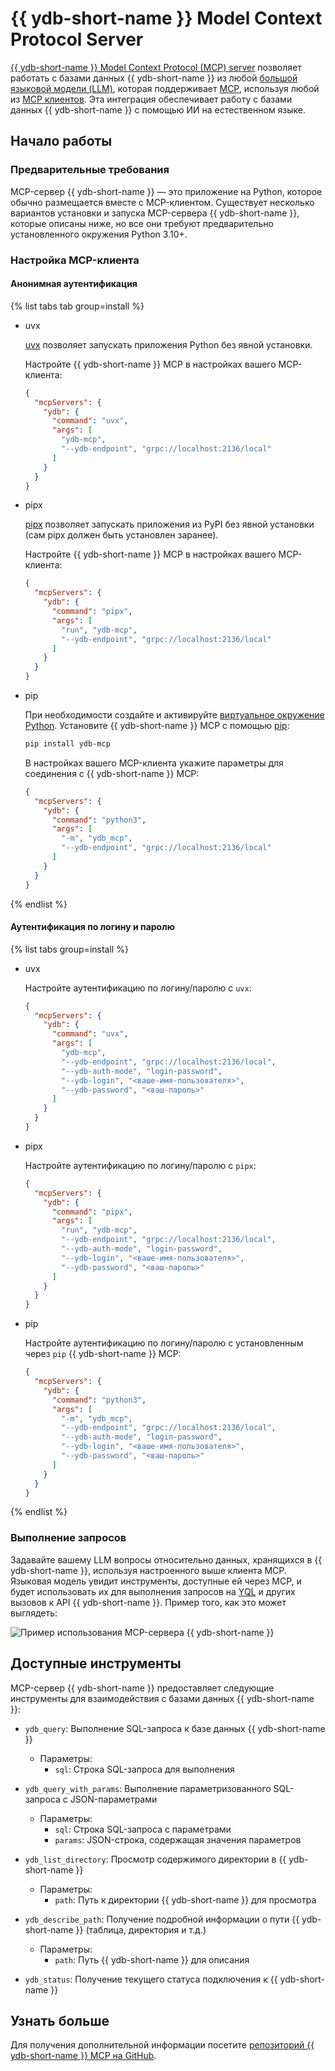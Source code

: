 # {{ ydb-short-name }} Model Context Protocol Server

[{{ ydb-short-name }} Model Context Protocol (MCP) server](https://github.com/ydb-platform/ydb-mcp) позволяет работать с базами данных {{ ydb-short-name }} из любой [большой языковой модели (LLM)](https://ru.wikipedia.org/wiki/Большая_языковая_модель), которая поддерживает [MCP](https://github.com/modelcontextprotocol/servers), используя любой из [MCP клиентов](https://modelcontextprotocol.io/clients). Эта интеграция обеспечивает работу с базами данных {{ ydb-short-name }} с помощью ИИ на естественном языке.

## Начало работы

### Предварительные требования

MCP-сервер {{ ydb-short-name }} — это приложение на Python, которое обычно размещается вместе с MCP-клиентом. Существует несколько вариантов установки и запуска MCP-сервера {{ ydb-short-name }}, которые описаны ниже, но все они требуют предварительно установленного окружения Python 3.10+.

### Настройка MCP-клиента

#### Анонимная аутентификация

{% list tabs tab group=install %}

- uvx

  [uvx](https://docs.astral.sh/uv/guides/tools/) позволяет запускать приложения Python без явной установки.

  Настройте {{ ydb-short-name }} MCP в настройках вашего MCP-клиента:

  ```json
  {
    "mcpServers": {
      "ydb": {
        "command": "uvx",
        "args": [
          "ydb-mcp",
          "--ydb-endpoint", "grpc://localhost:2136/local"
        ]
      }
    }
  }
  ```

- pipx

  [pipx](https://pipx.pypa.io/stable/installation/) позволяет запускать приложения из PyPI без явной установки (сам pipx должен быть установлен заранее).

  Настройте {{ ydb-short-name }} MCP в настройках вашего MCP-клиента:

  ```json
  {
    "mcpServers": {
      "ydb": {
        "command": "pipx",
        "args": [
          "run", "ydb-mcp",
          "--ydb-endpoint", "grpc://localhost:2136/local"
        ]
      }
    }
  }
  ```

- pip

  При необходимости создайте и активируйте [виртуальное окружение Python](https://docs.python.org/3/library/venv.html). Установите {{ ydb-short-name }} MCP с помощью [pip](https://pypi.org/project/pip/):

  ```bash
  pip install ydb-mcp
  ```

  В настройках вашего MCP-клиента укажите параметры для соединения с {{ ydb-short-name }} MCP:

  ```json
  {
    "mcpServers": {
      "ydb": {
        "command": "python3",
        "args": [
          "-m", "ydb_mcp",
          "--ydb-endpoint", "grpc://localhost:2136/local"
        ]
      }
    }
  }
  ```

{% endlist %}

#### Аутентификация по логину и паролю

{% list tabs group=install %}

- uvx

  Настройте аутентификацию по логину/паролю с `uvx`:

  ```json
  {
    "mcpServers": {
      "ydb": {
        "command": "uvx",
        "args": [
          "ydb-mcp",
          "--ydb-endpoint", "grpc://localhost:2136/local",
          "--ydb-auth-mode", "login-password",
          "--ydb-login", "<ваше-имя-пользователя>",
          "--ydb-password", "<ваш-пароль>"
        ]
      }
    }
  }
  ```

- pipx

  Настройте аутентификацию по логину/паролю с `pipx`:

  ```json
  {
    "mcpServers": {
      "ydb": {
        "command": "pipx",
        "args": [
          "run", "ydb-mcp",
          "--ydb-endpoint", "grpc://localhost:2136/local",
          "--ydb-auth-mode", "login-password",
          "--ydb-login", "<ваше-имя-пользователя>",
          "--ydb-password", "<ваш-пароль>"
        ]
      }
    }
  }
  ```

- pip

  Настройте аутентификацию по логину/паролю с установленным через `pip` {{ ydb-short-name }} MCP:

  ```json
  {
    "mcpServers": {
      "ydb": {
        "command": "python3",
        "args": [
          "-m", "ydb_mcp",
          "--ydb-endpoint", "grpc://localhost:2136/local",
          "--ydb-auth-mode", "login-password",
          "--ydb-login", "<ваше-имя-пользователя>",
          "--ydb-password", "<ваш-пароль>"
        ]
      }
    }
  }
  ```

{% endlist %}

### Выполнение запросов

Задавайте вашему LLM вопросы относительно данных, хранящихся в {{ ydb-short-name }}, используя настроенного выше клиента MCP. Языковая модель увидит инструменты, доступные ей через MCP, и будет использовать их для выполнения запросов на [YQL](../../../yql/reference/index.md) и других вызовов к API {{ ydb-short-name }}. Пример того, как это может выглядеть:

![Пример использования MCP-сервера {{ ydb-short-name }}](_assets/example-usage.png)

## Доступные инструменты

MCP-сервер {{ ydb-short-name }} предоставляет следующие инструменты для взаимодействия с базами данных {{ ydb-short-name }}:

* `ydb_query`: Выполнение SQL-запроса к базе данных {{ ydb-short-name }}
  * Параметры:
    * `sql`: Строка SQL-запроса для выполнения

* `ydb_query_with_params`: Выполнение параметризованного SQL-запроса с JSON-параметрами
  * Параметры:
    * `sql`: Строка SQL-запроса с параметрами
    * `params`: JSON-строка, содержащая значения параметров

* `ydb_list_directory`: Просмотр содержимого директории в {{ ydb-short-name }}
  * Параметры:
    * `path`: Путь к директории {{ ydb-short-name }} для просмотра

* `ydb_describe_path`: Получение подробной информации о пути {{ ydb-short-name }} (таблица, директория и т.д.)
  * Параметры:
    * `path`: Путь {{ ydb-short-name }} для описания

* `ydb_status`: Получение текущего статуса подключения к {{ ydb-short-name }}

## Узнать больше

Для получения дополнительной информации посетите [репозиторий {{ ydb-short-name }} MCP на GitHub](https://github.com/ydb-platform/ydb-mcp).